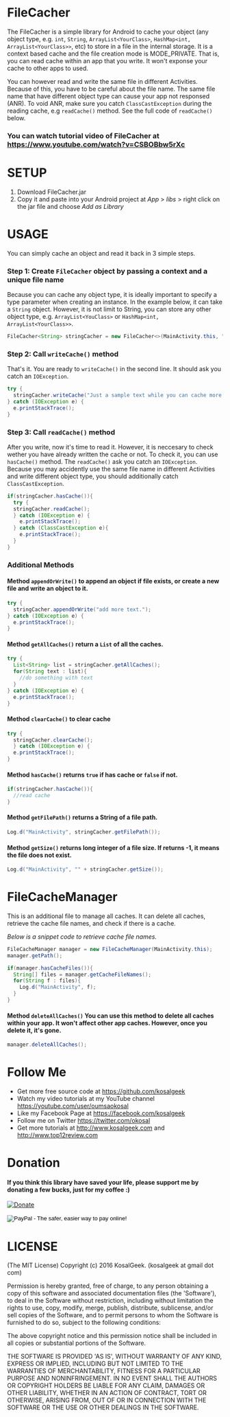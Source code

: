 # FileCacher
The FileCacher is a simple library for Android to cache your object (any object type, e.g. ``int``, ``String``, ``ArrayList<YourClass>``, ``HashMap<int, ArrayList<YourClass>>``, etc) to store in a file in the internal storage. It is a context based cache and the file creation mode is MODE_PRIVATE. That is, you can read cache within an app that you write. It won't exponse your cache to other apps to used.

You can however read and write the same file in different Activities. Because of this, you have to be careful about the file name. The same file name that have different object type can cause your app not responsed (ANR). To void ANR, make sure you catch ``ClassCastException`` during the reading cache, e.g ``readCache()`` method. See the full code of ``readCache()`` below.

### You can watch tutorial video of FileCacher at https://www.youtube.com/watch?v=CSBOBbw5rXc

# SETUP
1. Download FileCacher.jar
2. Copy it and paste into your Android project at *App* > *libs* > right click on the jar file and choose *Add as Library*

# USAGE
You can simply cache an object and read it back in 3 simple steps.

### Step 1: Create ``FileCacher`` object by passing a context and a unique file name
Because you can cache any object type, it is ideally important to specify a type parameter when creating an instance. In the example below, it can take a ``String`` object. However, it is not limit to String, you can store any other object type, e.g. ``ArrayList<YouClass>`` or ``HashMap<int, ArrayList<YourClass>>``.
```java
FileCacher<String> stringCacher = new FileCacher<>(MainActivity.this, "sometext.txt");
```

### Step 2: Call ``writeCache()`` method
That's it. You are ready to ``writeCache()`` in the second line. It should ask you catch an ``IOException``.
```java
try {
  stringCacher.writeCache("Just a sample text while you can cache more up to your internal storage.");
} catch (IOException e) {
  e.printStackTrace();
}
```

### Step 3: Call ``readCache()`` method
After you write, now it's time to read it. However, it is neccesary to check wether you have already written the cache or not. To check it, you can use ``hasCache()`` method. The ``readCache()`` ask you catch an ``IOException``. Because you may accidently use the same file name in different Activities and write different object type, you should additionally catch ``ClassCastException``. 
```java
if(stringCacher.hasCache()){
  try {
  stringCacher.readCache();
  } catch (IOException e) {
    e.printStackTrace();
  } catch (ClassCastException e){
    e.printStackTrace();
  }
}
```

### Additional Methods
#### Method ``appendOrWrite()`` to append an object if file exists, or create a new file and write an object to it.
```java
try {
  stringCacher.appendOrWrite("add more text.");
} catch (IOException e) {
  e.printStackTrace();
}
```

#### Method ``getAllCaches()`` return a ``List`` of all the caches.
```java
try {
  List<String> list = stringCacher.getAllCaches();
  for(String text : list){
    //do something with text
  }
} catch (IOException e) {
  e.printStackTrace();
}
```

#### Method ``clearCache()`` to clear cache
```java
try {
  stringCacher.clearCache();
  } catch (IOException e) {
  e.printStackTrace();
}
```

#### Method ``hasCache()`` returns ``true`` if has cache or ``false`` if not.
```java 
if(stringCacher.hasCache()){
  //read cache
}
```

#### Method ``getFilePath()`` returns a String of a file path.
```java
Log.d("MainActivity", stringCacher.getFilePath());
```

#### Method ``getSize()`` returns long integer of a file size. If returns -1, it means the file does not exist.
```java
Log.d("MainActivity", "" + stringCacher.getSize());
```
# FileCacheManager
This is an additional file to manage all caches. It can delete all caches, retrieve the cache file names, and check if there is a cache. 

*Below is a snippet code to retrieve cache file names.*
```java
FileCacheManager manager = new FileCacheManager(MainActivity.this);
manager.getPath();

if(manager.hasCacheFiles()){
  String[] files = manager.getCacheFileNames();
  for(String f : files){
    Log.d("MainActivity", f);
  }
}
```

#### Method ``deleteAllCaches()`` You can use this method to delete all caches within your app. It won't affect other app caches. However, once you delete it, it's gone.
```java
manager.deleteAllCaches();
```

# Follow Me
 * Get more free source code at https://github.com/kosalgeek
 * Watch my video tutorials at my YouTube channel https://youtube.com/user/oumsaokosal
 * Like my Facebook Page at https://facebook.com/kosalgeek
 * Follow me on Twitter https://twitter.com/okosal
 * Get more tutorials at http://www.kosalgeek.com and http://www.top12review.com
 
# Donation
#### If you think this library have saved your life, please support me by donating a few bucks, just for my coffee :)
[![Donate](https://img.shields.io/badge/Donate-PayPal-green.svg)](
https://www.paypal.com/cgi-bin/webscr?cmd=_donations&business=oumsaokosal01%40gmail%2ecom&lc=US&currency_code=USD&bn=PP%2dDonationsBF%3abtn_donateCC_LG%2egif%3aNonHosted)

<input type="image" src="https://www.paypalobjects.com/en_US/i/btn/btn_donateCC_LG.gif" border="0" name="submit" alt="PayPal - The safer, easier way to pay online!">
<img alt="" border="0" src="https://www.paypalobjects.com/en_US/i/scr/pixel.gif" width="1" height="1">
</form>

# LICENSE

(The MIT License)
Copyright (c) 2016 KosalGeek. (kosalgeek at gmail dot com)

Permission is hereby granted, free of charge, to any person obtaining a copy of this software and associated documentation files (the 'Software'), to deal in the Software without restriction, including without limitation the rights to use, copy, modify, merge, publish, distribute, sublicense, and/or sell copies of the Software, and to permit persons to whom the Software is furnished to do so, subject to the following conditions:

The above copyright notice and this permission notice shall be included in all copies or substantial portions of the Software.

THE SOFTWARE IS PROVIDED 'AS IS', WITHOUT WARRANTY OF ANY KIND, EXPRESS OR IMPLIED, INCLUDING BUT NOT LIMITED TO THE WARRANTIES OF MERCHANTABILITY, FITNESS FOR A PARTICULAR PURPOSE AND NONINFRINGEMENT. IN NO EVENT SHALL THE AUTHORS OR COPYRIGHT HOLDERS BE LIABLE FOR ANY CLAIM, DAMAGES OR OTHER LIABILITY, WHETHER IN AN ACTION OF CONTRACT, TORT OR OTHERWISE, ARISING FROM, OUT OF OR IN CONNECTION WITH THE SOFTWARE OR THE USE OR OTHER DEALINGS IN THE SOFTWARE.


